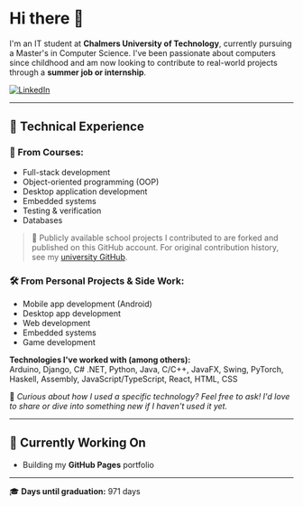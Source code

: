 # Hi there 👋

I'm an IT student at **Chalmers University of Technology**, currently pursuing a Master's in Computer Science. I've been passionate about computers since childhood and am now looking to contribute to real-world projects through a **summer job or internship**.

[![LinkedIn](https://img.shields.io/badge/LinkedIn-blue)](https://www.linkedin.com/in/kusai-al-malt/)

---

## 🔧 Technical Experience

### 💼 From Courses:
- Full-stack development  
- Object-oriented programming (OOP)  
- Desktop application development  
- Embedded systems  
- Testing & verification  
- Databases

> 🔗 Publicly available school projects I contributed to are forked and published on this GitHub account. For original contribution history, see my [university GitHub](https://github.com/QSI-Official).

### 🛠️ From Personal Projects & Side Work:
- Mobile app development (Android)  
- Desktop app development  
- Web development  
- Embedded systems
- Game development

**Technologies I've worked with (among others):**  
Arduino, Django, C# .NET, Python, Java, C/C++, JavaFX, Swing, PyTorch, Haskell, Assembly, JavaScript/TypeScript, React, HTML, CSS

💬 *Curious about how I used a specific technology? Feel free to ask! I'd love to share or dive into something new if I haven't used it yet.*

---

## 🚧 Currently Working On

- Building my **GitHub Pages** portfolio

---

🎓 **Days until graduation:** 971 days
